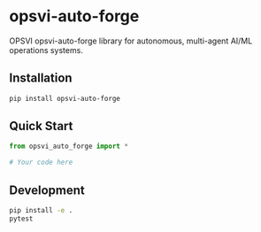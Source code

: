 # opsvi-auto-forge

OPSVI opsvi-auto-forge library for autonomous, multi-agent AI/ML operations systems.

## Installation

```bash
pip install opsvi-auto-forge
```

## Quick Start

```python
from opsvi_auto_forge import *

# Your code here
```

## Development

```bash
pip install -e .
pytest
```
